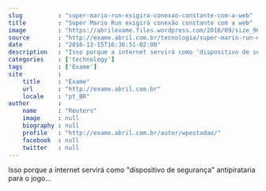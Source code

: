 ```yaml
---
slug          : "super-mario-run-exigira-conexao-constante-com-a-web"
title         : "Super Mario Run exigirá conexão constante com a web"
image         : "https://abrilexame.files.wordpress.com/2016/09/size_960_16_9_mario_e_o_nintendo_64.jpg?quality=70&strip=all&w=960"
source        : "http://exame.abril.com.br/tecnologia/super-mario-run-exigira-conexao-constante-com-a-web/"
date          : "2016-12-15T16:36:51-02:00"
description   : "Isso porque a internet servirá como 'dispositivo de segurança' antipirataria para o jogo..."
categories    : ['technology']
tags          : ['Exame']
site          :
    title     : "Exame"
    url       : "http://exame.abril.com.br"
    locale    : "pt_BR"
author        :
    name      : "Reuters"
    image     : null
    biography : null
    profile   : "http://exame.abril.com.br/autor/wpestadao/"
    facebook  : null
    twitter   : null
---
```


Isso porque a internet servirá como "dispositivo de segurança" antipirataria para o jogo...
